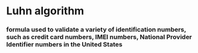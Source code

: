 # Luhn algorithm
### formula used to validate a variety of identification numbers, such as credit card numbers, IMEI numbers, National Provider Identifier numbers in the United States
